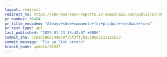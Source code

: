 ```yaml
---
layout: redirect
redirect_to: https://a8c-woo-test-reports.s3.amazonaws.com/public/pr/36484/api/index.html
pr_number: 36484
pr_title_encoded: "Always+show+comments+for+product+feedback+form"
pr_test_type: api
last_published: "2023-01-23 18:43:07 +0000"
commit_sha: c581d18665448b0f3bf3ff7ba5e056221512c633
commit_message: "Fix up lint errors"
branch_name: update/36327
---
```

